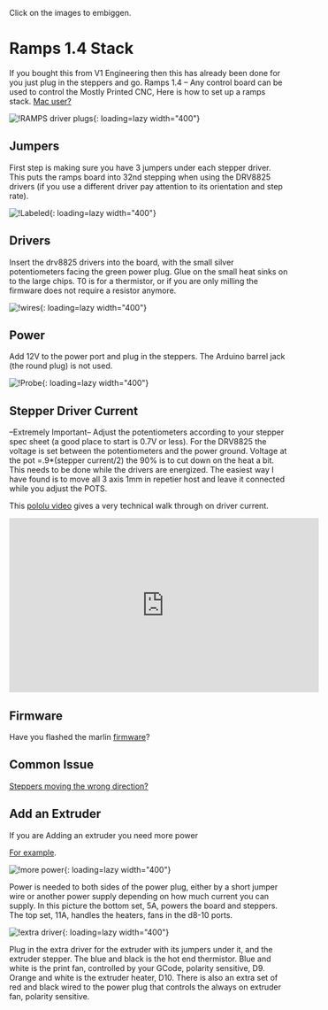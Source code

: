 Click on the images to embiggen.


# Ramps 1.4 Stack
If you bought this from V1 Engineering then this has already been done for you just plug in the steppers and go.
Ramps 1.4 – Any control board can be used to control the Mostly Printed CNC, Here is how to set up a ramps stack.
[Mac user?](https://www.v1engineering.com/forum/topic/cannot-connect-to-rampsarduino-maclinuxwindows/#post-11485)


![!RAMPS driver plugs](../img/old/2015/10/IMG_20151023_103915.jpg){: loading=lazy width="400"}

## Jumpers
 First step is making sure you have 3 jumpers under each stepper driver. This puts the ramps board into 32nd stepping when using the DRV8825 drivers (if you use a different driver pay attention to its orientation and step rate).

![!Labeled](../img/old/2015/04/labeled.jpg){: loading=lazy width="400"}

## Drivers
 Insert the drv8825 drivers into the board, with the small silver potentiometers facing the green power plug. Glue on the small heat sinks on to the large chips. T0 is for a thermistor, or if you are only milling the firmware does not require a resistor anymore.

![!wires](../img/old/2015/10/IMG_20151023_104243.jpg){: loading=lazy width="400"}

## Power 
Add 12V to the power port and plug in the steppers. The Arduino barrel jack (the round plug) is not used.

![!Probe](../img/old/2015/10/IMG_20171008_12095401.jpg){: loading=lazy width="400"} 

## Stepper Driver Current 
–Extremely Important– Adjust the potentiometers according to your stepper spec sheet (a good place to start is 0.7V or less).  For the DRV8825 the voltage is set between the potentiometers and the power ground.  Voltage at the pot =.9*(stepper current/2) the 90% is to cut down on the heat a bit. This needs to be done while the drivers are energized. The easiest way I have found is to move all 3 axis 1mm in repetier host and leave it connected while you adjust the POTS.

This [pololu video](https://youtu.be/89BHS9hfSUk) gives a very technical walk through on driver current.

<iframe width="560" height="315" src="https://www.youtube.com/embed/89BHS9hfSUk"
  title="YouTube video player" frameborder="0" allow="accelerometer; autoplay;
  clipboard-write; encrypted-media; gyroscope; picture-in-picture" allowfullscreen></iframe>

## Firmware 
Have you flashed the marlin [firmware](marlin-firmware.md)?

## Common Issue
[Steppers moving the wrong direction?](../software/reverse-motor.md)

## Add an Extruder
If you are Adding an extruder you need more power

[For example](../tools/import-extruder.md).

![!more power](../img/old/2015/10/IMG_20151023_110317.jpg){: loading=lazy width="400"}

Power is needed to both sides of the power plug, either by a short jumper wire or another power supply depending on how much current you can supply. In this picture the bottom set, 5A, powers the board and steppers. The top set, 11A, handles the heaters, fans in the d8-10 ports.

![!extra driver](../img/old/2015/10/board1.jpg){: loading=lazy width="400"}

Plug in the extra driver for the extruder with its jumpers under it, and the extruder stepper. The blue and black is the hot end thermistor. Blue and white is the print fan, controlled by your GCode, polarity sensitive, D9. Orange and white is the extruder heater, D10. There is also an extra set of red and black wired to the power plug that controls the always on extruder fan, polarity sensitive.

